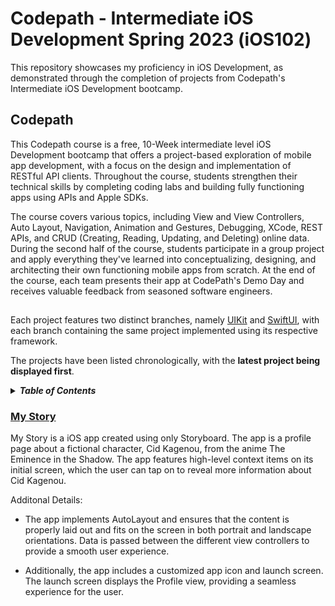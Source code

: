 # Codepath - Intermediate iOS Development Spring 2023 (iOS102)
This repository showcases my proficiency in iOS Development, as demonstrated through the completion of projects from Codepath's Intermediate iOS Development bootcamp.

## Codepath
This Codepath course is a free, 10-Week intermediate level iOS Development bootcamp that offers a project-based exploration of mobile app development, with a focus on the design and implementation of RESTful API clients. Throughout the course, students strengthen their technical skills by completing coding labs and building fully functioning apps using APIs and Apple SDKs.

The course covers various topics, including View and View Controllers, Auto Layout, Navigation, Animation and Gestures, Debugging, XCode, REST APIs, and CRUD (Creating, Reading, Updating, and Deleting) online data. During the second half of the course, students participate in a group project and apply everything they've learned into conceptualizing, designing, and architecting their own functioning mobile apps from scratch. At the end of the course, each team presents their app at CodePath's Demo Day and receives valuable feedback from seasoned software engineers. 

##
Each project features two distinct branches, namely [UIKit](https://developer.apple.com/documentation/uikit) and [SwiftUI](https://developer.apple.com/documentation/swiftui/), with each branch containing the same project implemented using its respective framework.

The projects have been listed chronologically, with the <strong>latest project being displayed first</strong>.

<details>
<summary><strong><em>Table of Contents</em></strong></summary>

* [My Story](#MyStory)

</details>

### [My Story](My-Story)<a name="MyStory"></a>

My Story is a iOS app created using only Storyboard. The app is a profile page about a fictional character, Cid Kagenou, from the anime The Eminence in the Shadow. The app features high-level context items on its initial screen, which the user can tap on to reveal more information about Cid Kagenou.

Additonal Details:
- The app implements AutoLayout and ensures that the content is properly laid out and fits on the screen in both portrait and landscape orientations. Data is passed between the different view controllers to provide a smooth user experience.

- Additionally, the app includes a customized app icon and launch screen. The launch screen displays the Profile view, providing a seamless experience for the user.
